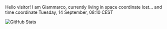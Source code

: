 Hello visitor! I am Giammarco, currently living in space coordinate lost... and time coordinate Tuesday, 14 September, 08:10 CEST

![GitHub Stats](https://github-readme-stats.vercel.app/api?username=grcasanova)
